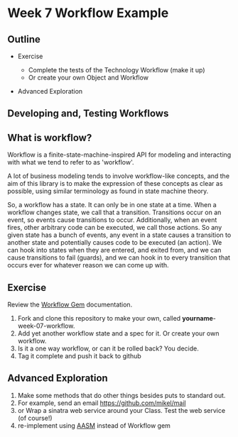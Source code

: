 # Week 7 Workflow Example

## Outline

* Exercise
  * Complete the tests of the Technology Workflow (make it up)
  * Or create your own Object and Workflow
  
* Advanced Exploration
 

## Developing and, Testing Workflows 

What is workflow?
-----------------

Workflow is a finite-state-machine-inspired API for modeling and
interacting with what we tend to refer to as 'workflow'.

A lot of business modeling tends to involve workflow-like concepts, and
the aim of this library is to make the expression of these concepts as
clear as possible, using similar terminology as found in state machine
theory.

So, a workflow has a state. It can only be in one state at a time. When
a workflow changes state, we call that a transition. Transitions occur
on an event, so events cause transitions to occur. Additionally, when an
event fires, other arbitrary code can be executed, we call those actions.
So any given state has a bunch of events, any event in a state causes a
transition to another state and potentially causes code to be executed
(an action). We can hook into states when they are entered, and exited
from, and we can cause transitions to fail (guards), and we can hook in
to every transition that occurs ever for whatever reason we can come up
with.


## Exercise

Review the [Workflow Gem](https://github.com/geekq/workflow) documentation.

1. Fork and clone this repository to make your own, called **yourname**-week-07-workflow.
1. Add yet another workflow state and a spec for it. Or create your own workflow.
1. Is it a one way workflow, or can it be rolled back? You decide.
1. Tag it complete and push it back to github

## Advanced Exploration

1. Make some methods that do other things besides puts to standard out.
1. For example, send an email https://github.com/mikel/mail
1. or Wrap a sinatra web service around your Class. Test the web service (of course!)
1. re-implement using [AASM](https://www.ruby-toolbox.com/projects/aasm) instead of Workflow gem



